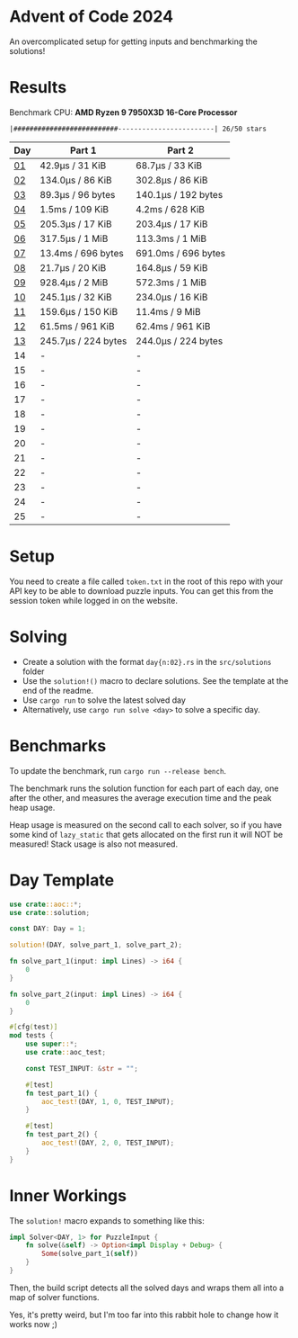 # Advent of Code 2024

An overcomplicated setup for getting inputs and benchmarking the solutions!

# Results

<!---BENCH_START--->

Benchmark CPU: **AMD Ryzen 9 7950X3D 16-Core Processor**

`|##########################------------------------| 26/50 stars`

| Day                          | Part 1              | Part 2              |
|------------------------------|---------------------|---------------------|
| [01](src/solutions/day01.rs) | 42.9µs / 31 KiB     | 68.7µs / 33 KiB     |
| [02](src/solutions/day02.rs) | 134.0µs / 86 KiB    | 302.8µs / 86 KiB    |
| [03](src/solutions/day03.rs) | 89.3µs / 96 bytes   | 140.1µs / 192 bytes |
| [04](src/solutions/day04.rs) | 1.5ms / 109 KiB     | 4.2ms / 628 KiB     |
| [05](src/solutions/day05.rs) | 205.3µs / 17 KiB    | 203.4µs / 17 KiB    |
| [06](src/solutions/day06.rs) | 317.5µs / 1 MiB     | 113.3ms / 1 MiB     |
| [07](src/solutions/day07.rs) | 13.4ms / 696 bytes  | 691.0ms / 696 bytes |
| [08](src/solutions/day08.rs) | 21.7µs / 20 KiB     | 164.8µs / 59 KiB    |
| [09](src/solutions/day09.rs) | 928.4µs / 2 MiB     | 572.3ms / 1 MiB     |
| [10](src/solutions/day10.rs) | 245.1µs / 32 KiB    | 234.0µs / 16 KiB    |
| [11](src/solutions/day11.rs) | 159.6µs / 150 KiB   | 11.4ms / 9 MiB      |
| [12](src/solutions/day12.rs) | 61.5ms / 961 KiB    | 62.4ms / 961 KiB    |
| [13](src/solutions/day13.rs) | 245.7µs / 224 bytes | 244.0µs / 224 bytes |
| 14                           | -                   | -                   |
| 15                           | -                   | -                   |
| 16                           | -                   | -                   |
| 17                           | -                   | -                   |
| 18                           | -                   | -                   |
| 19                           | -                   | -                   |
| 20                           | -                   | -                   |
| 21                           | -                   | -                   |
| 22                           | -                   | -                   |
| 23                           | -                   | -                   |
| 24                           | -                   | -                   |
| 25                           | -                   | -                   |

<!---BENCH_END--->

# Setup

You need to create a file called `token.txt` in the root of this repo with your API key to be able to download
puzzle inputs. You can get this from the session token while logged in on the website.

# Solving

- Create a solution with the format `day{n:02}.rs` in the `src/solutions` folder
- Use the `solution!()` macro to declare solutions. See the template at the end of the readme.
- Use `cargo run` to solve the latest solved day
- Alternatively, use `cargo run solve <day>` to solve a specific day.

# Benchmarks

To update the benchmark, run `cargo run --release bench`.

The benchmark runs the solution function for each part of each day, one after the other, and measures the average
execution time and the peak heap usage.

Heap usage is measured on the second call to each solver, so if you have some kind of `lazy_static` that gets allocated
on the first run it will NOT be measured! Stack usage is also not measured.

# Day Template

```rust
use crate::aoc::*;
use crate::solution;

const DAY: Day = 1;

solution!(DAY, solve_part_1, solve_part_2);

fn solve_part_1(input: impl Lines) -> i64 {
    0
}

fn solve_part_2(input: impl Lines) -> i64 {
    0
}

#[cfg(test)]
mod tests {
    use super::*;
    use crate::aoc_test;

    const TEST_INPUT: &str = "";

    #[test]
    fn test_part_1() {
        aoc_test!(DAY, 1, 0, TEST_INPUT);
    }

    #[test]
    fn test_part_2() {
        aoc_test!(DAY, 2, 0, TEST_INPUT);
    }
}
```

# Inner Workings

The `solution!` macro expands to something like this:

```rust
impl Solver<DAY, 1> for PuzzleInput {
    fn solve(&self) -> Option<impl Display + Debug> {
        Some(solve_part_1(self))
    }
}
```

Then, the build script detects all the solved days and wraps them all into a map of solver functions.

Yes, it's pretty weird, but I'm too far into this rabbit hole to change how it works now ;)
